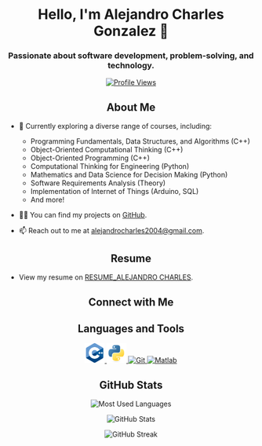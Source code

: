 <h1 align="center">Hello, I'm Alejandro Charles Gonzalez 👋</h1>

<h3 align="center">Passionate about software development, problem-solving, and technology.</h3>

<p align="center">
  <a href="https://github.com/alejandrocharles" target="_blank">
    <img src="https://komarev.com/ghpvc/?username=alejandrocharles&label=Profile%20views&color=0e75b6&style=flat" alt="Profile Views" />
  </a>
</p>

<h2 align="center">About Me</h2>

- 🌱 Currently exploring a diverse range of courses, including:
  - Programming Fundamentals, Data Structures, and Algorithms (C++)
  - Object-Oriented Computational Thinking (C++)
  - Object-Oriented Programming (C++)
  - Computational Thinking for Engineering (Python)
  - Mathematics and Data Science for Decision Making (Python)
  - Software Requirements Analysis (Theory)
  - Implementation of Internet of Things (Arduino, SQL)
  - And more!

- 👨‍💻 You can find my projects on [GitHub]([https://github.com/Alejandrocharles](https://github.com/Alejandrocharles?tab=repositories)).

- 📫 Reach out to me at [alejandrocharles2004@gmail.com](mailto:alejandrocharles2004@gmail.com).

<h2 align="center">Resume</h2>

- View my resume on [RESUME_ALEJANDRO CHARLES](https://www.canva.com/design/DAFQqvzT0b0/pravsBTF9uTBs3p0OSZVqQ/view?utm_content=DAFQqvzT0b0&utm_campaign=designshare&utm_medium=link&utm_source=publishsharelink).

<h2 align="center">Connect with Me</h2>

<p align="center">
  <!-- Add your social media and contact links here -->
</p>

<h2 align="center">Languages and Tools</h2>

<p align="center">
  <a href="https://www.w3schools.com/cpp/" target="_blank" rel="noreferrer">
    <img src="https://raw.githubusercontent.com/devicons/devicon/master/icons/cplusplus/cplusplus-original.svg" alt="C++" width="40" height="40" />
  </a>
    <a href="https://www.python.org" target="_blank" rel="noreferrer">
    <img src="https://raw.githubusercontent.com/devicons/devicon/master/icons/python/python-original.svg" alt="Python" width="40" height="40" />
  </a>
  <a href="https://git-scm.com/" target="_blank" rel="noreferrer">
    <img src="https://www.vectorlogo.zone/logos/git-scm/git-scm-icon.svg" alt="Git" width="40" height="40" />
  </a>
  <a href="https://www.mathworks.com/" target="_blank" rel="noreferrer">
    <img src="https://upload.wikimedia.org/wikipedia/commons/2/21/Matlab_Logo.png" alt="Matlab" width="40" height="40" />
  </a>
</p>

<h2 align="center">GitHub Stats</h2>

<p align="center">
  <img src="https://github-readme-stats.vercel.app/api/top-langs?username=alejandrocharles&show_icons=true&locale=en&layout=compact" alt="Most Used Languages" />
</p>

<p align="center">
  <img src="https://github-readme-stats.vercel.app/api?username=alejandrocharles&show_icons=true&locale=en" alt="GitHub Stats" />
</p>

<p align="center">
  <img src="https://github-readme-streak-stats.herokuapp.com/?user=alejandrocharles" alt="GitHub Streak" />
</p>
